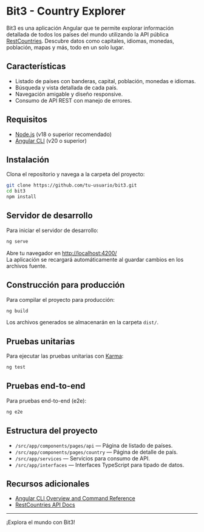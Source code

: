 # Bit3 - Country Explorer

Bit3 es una aplicación Angular que te permite explorar información detallada de todos los países del mundo utilizando la API pública [RestCountries](https://restcountries.com/). Descubre datos como capitales, idiomas, monedas, población, mapas y más, todo en un solo lugar.

## Características

- Listado de países con banderas, capital, población, monedas e idiomas.
- Búsqueda y vista detallada de cada país.
- Navegación amigable y diseño responsive.
- Consumo de API REST con manejo de errores.

## Requisitos

- [Node.js](https://nodejs.org/) (v18 o superior recomendado)
- [Angular CLI](https://angular.io/cli) (v20 o superior)

## Instalación

Clona el repositorio y navega a la carpeta del proyecto:

```bash
git clone https://github.com/tu-usuario/bit3.git
cd bit3
npm install
```

## Servidor de desarrollo

Para iniciar el servidor de desarrollo:

```bash
ng serve
```

Abre tu navegador en [http://localhost:4200/](http://localhost:4200/)  
La aplicación se recargará automáticamente al guardar cambios en los archivos fuente.

## Construcción para producción

Para compilar el proyecto para producción:

```bash
ng build
```

Los archivos generados se almacenarán en la carpeta `dist/`.

## Pruebas unitarias

Para ejecutar las pruebas unitarias con [Karma](https://karma-runner.github.io):

```bash
ng test
```

## Pruebas end-to-end

Para pruebas end-to-end (e2e):

```bash
ng e2e
```

## Estructura del proyecto

- `/src/app/components/pages/api` — Página de listado de países.
- `/src/app/components/pages/country` — Página de detalle de país.
- `/src/app/services` — Servicios para consumo de API.
- `/src/app/interfaces` — Interfaces TypeScript para tipado de datos.

## Recursos adicionales

- [Angular CLI Overview and Command Reference](https://angular.dev/tools/cli)
- [RestCountries API Docs](https://restcountries.com/)

---

¡Explora el mundo con Bit3!